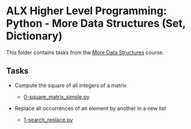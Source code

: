 # ALX Higher Level Programming: Python - More Data Structures (Set, Dictionary)

This folder contains tasks from the [More Data Structures](https://github.com/alx-higher/0x04-python-more_data_structures) course.

## Tasks

- Compute the square of all integers of a matrix
  - [0-square_matrix_simple.py](
        https://github.com/alx-higher/0x04-python-more_data_structures/blob/master/0-square_matrix_simple.py
    )

- Replace all occurrences of an element by another in a new list
  - [1-search_replace.py](
        https://github.com/alx-higher/0x04-python-more_data_structures/blob/master/1-search_replace.py
    )
